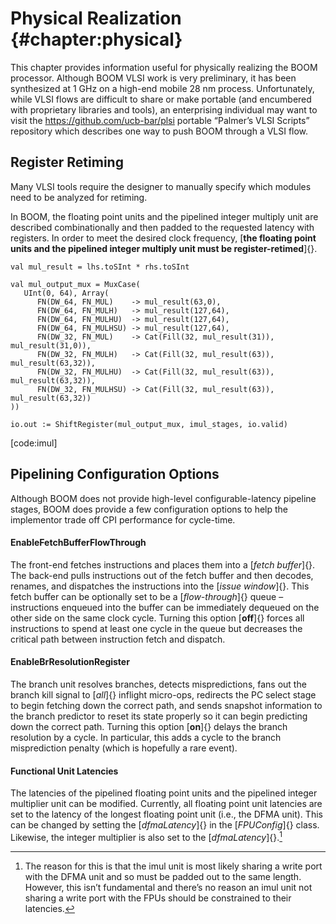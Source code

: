 Physical Realization {#chapter:physical}
====================

This chapter provides information useful for physically realizing the
BOOM processor. Although BOOM VLSI work is very preliminary, it has been
synthesized at 1 GHz on a high-end mobile 28 nm process. Unfortunately,
while VLSI flows are difficult to share or make portable (and encumbered
with proprietary libraries and tools), an enterprising individual may
want to visit the <https://github.com/ucb-bar/plsi> portable “Palmer’s
VLSI Scripts” repository which describes one way to push BOOM through a
VLSI flow.

Register Retiming
-----------------

Many VLSI tools require the designer to manually specify which modules
need to be analyzed for retiming.

In BOOM, the floating point units and the pipelined integer multiply
unit are described combinationally and then padded to the requested
latency with registers. In order to meet the desired clock frequency,
[**the floating point units and the pipelined integer multiply unit must
be register-retimed**]{}.

    val mul_result = lhs.toSInt * rhs.toSInt
                                                                                   
    val mul_output_mux = MuxCase(                                                  
       UInt(0, 64), Array(                                                         
          FN(DW_64, FN_MUL)    -> mul_result(63,0),                                
          FN(DW_64, FN_MULH)   -> mul_result(127,64),                              
          FN(DW_64, FN_MULHU)  -> mul_result(127,64),                              
          FN(DW_64, FN_MULHSU) -> mul_result(127,64),                              
          FN(DW_32, FN_MUL)    -> Cat(Fill(32, mul_result(31)), mul_result(31,0)), 
          FN(DW_32, FN_MULH)   -> Cat(Fill(32, mul_result(63)), mul_result(63,32)),
          FN(DW_32, FN_MULHU)  -> Cat(Fill(32, mul_result(63)), mul_result(63,32)),
          FN(DW_32, FN_MULHSU) -> Cat(Fill(32, mul_result(63)), mul_result(63,32)) 
    ))                                                                             
                                                                                   
    io.out := ShiftRegister(mul_output_mux, imul_stages, io.valid)

\[code:imul\]

Pipelining Configuration Options
--------------------------------

Although BOOM does not provide high-level configurable-latency pipeline
stages, BOOM does provide a few configuration options to help the
implementor trade off CPI performance for cycle-time.

#### EnableFetchBufferFlowThrough

The front-end fetches instructions and places them into a [*fetch
buffer*]{}. The back-end pulls instructions out of the fetch buffer and
then decodes, renames, and dispatches the instructions into the [*issue
window*]{}. This fetch buffer can be optionally set to be a
[*flow-through*]{} queue – instructions enqueued into the buffer can be
immediately dequeued on the other side on the same clock cycle. Turning
this option [**off**]{} forces all instructions to spend at least one
cycle in the queue but decreases the critical path between instruction
fetch and dispatch.

#### EnableBrResolutionRegister

The branch unit resolves branches, detects mispredictions, fans out the
branch kill signal to [*all*]{} inflight micro-ops, redirects the PC
select stage to begin fetching down the correct path, and sends snapshot
information to the branch predictor to reset its state properly so it
can begin predicting down the correct path. Turning this option
[**on**]{} delays the branch resolution by a cycle. In particular, this
adds a cycle to the branch misprediction penalty (which is hopefully a
rare event).

#### Functional Unit Latencies

The latencies of the pipelined floating point units and the pipelined
integer multiplier unit can be modified. Currently, all floating point
unit latencies are set to the latency of the longest floating point unit
(i.e., the DFMA unit). This can be changed by setting the
[*dfmaLatency*]{} in the [*FPUConfig*]{} class. Likewise, the integer
multiplier is also set to the [*dfmaLatency*]{}.[^1]

[^1]: The reason for this is that the imul unit is most likely sharing a
    write port with the DFMA unit and so must be padded out to the same
    length. However, this isn’t fundamental and there’s no reason an
    imul unit not sharing a write port with the FPUs should be
    constrained to their latencies.
